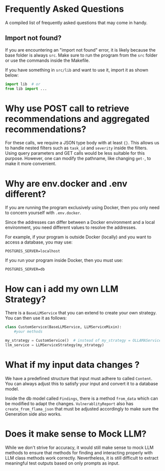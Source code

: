 # Frequently Asked Questions

A compiled list of frequently asked questions that may come in handy.

## Import not found?

If you are encountering an "import not found" error, it is likely because the base folder is always `src`. Make sure to run the program from the `src` folder or use the commands inside the Makefile.

If you have something in `src/lib` and want to use it, import it as shown below:

```python
import lib  # or
from lib import ...
```

# Why use POST call to retrieve recommendations and aggregated recommendations?

For these calls, we require a JSON type body with at least `{}`. This allows us to handle nested filters such as `task_id` and `severity` inside the filters. Using query parameters and GET calls would be less suitable for this purpose. However, one can modify the pathname, like changing `get-`, to make it more convenient.

# Why are env.docker and .env different?

If you are running the program exclusively using Docker, then you only need to concern yourself with `.env.docker`.

Since the addresses can differ between a Docker environment and a local environment, you need different values to resolve the addresses.

For example, if your program is outside Docker (locally) and you want to access a database, you may use:

```
POSTGRES_SERVER=localhost
```

If you run your program inside Docker, then you must use:

```
POSTGRES_SERVER=db
```

# How can i add my own LLM Strategy?

There is a `BaseLLMService` that you can extend to create your own strategy. You can then use it as follows:

```python
class CustomService(BaseLLMService, LLMServiceMixin):
    #your methods

my_strategy = CustomService()  # instead of my_strategy = OLLAMAService()
llm_service = LLMServiceStrategy(my_strategy)

```

# What if my input data changes ?

We have a predefined structure that input must adhere to called `Content`. You can always adjust this to satisfy your input and convert it to a database model.

Inside the db model called `Findings`, there is a method `from_data` which can be modified to adapt the changes.
`VulnerablityReport` also has `create_from_flama_json` that must be adjusted accordingly to make sure the Generation side also works.

# Does it make sense to Mock LLM?

While we don't strive for accuracy, it would still make sense to mock LLM methods to ensure that methods for finding and interacting properly with LLM class methods work correctly. Nevertheless, it is still difficult to extract meaningful test outputs based on only prompts as input.
